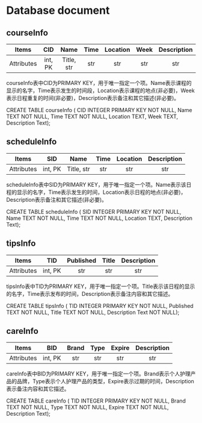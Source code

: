 # Database document

## courseInfo

|   Items    |   CID   |    Name    | Time | Location | Week | Description |
| :--------: | :-----: | :--------: | :--: | :------: | :--: | :---------: |
| Attributes | int, PK | Title, str | str  |   str    | str  |     str     |

courseInfo表中CID为PRIMARY KEY，用于唯一指定一个项。Name表示课程的显示的名字，Time表示发生的时间段，Location表示课程的地点(非必要)，Week表示日程重复的时间(非必要)，Description表示备注和其它描述(非必要)。

CREATE TABLE courseInfo (
CID INTEGER PRIMARY KEY NOT NULL,
Name TEXT NOT NULL,
Time TEXT NOT NULL,
Location TEXT,
Week TEXT,
Description Text);

## scheduleInfo

|   Items    |   SID   |    Name    | Time | Location | Description |
| :--------: | :-----: | :--------: | :--: | :------: | :---------: |
| Attributes | int, PK | Title, str | str  |   str    |     str     |

scheduleInfo表中SID为PRIMARY KEY，用于唯一指定一个项。Name表示该日程的显示的名字，Time表示发生的时间，Location表示日程的地点(非必要)，Description表示备注和其它描述(非必要)。

CREATE TABLE scheduleInfo (
SID INTEGER PRIMARY KEY NOT NULL,
Name TEXT NOT NULL,
Time TEXT NOT NULL,
Location TEXT,
Description Text);

## tipsInfo
|   Items    |   TID   | Published |   Title    | Description |
| :--------: | :-----: | :-------: | :--------: | :---------: |
| Attributes | int, PK |    str    |    str     |     str     |

tipsInfo表中TID为PRIMARY KEY，用于唯一指定一个项。Title表示该日程的显示的名字，Time表示发布的时间，Description表示备注内容和其它描述。

CREATE TABLE tipsInfo (
TID INTEGER PRIMARY KEY NOT NULL,
Published TEXT NOT NULL,
Title TEXT NOT NULL,
Description Text NOT NULL);

## careInfo
|   Items    |   BID   |  Brand  |   Type   |   Expire  | Description |
| :--------: | :-----: | :-----: | :------: | :-------: | :---------: |
| Attributes | int, PK |   str   |   str    |    str    |     str     |

careInfo表中BID为PRIMARY KEY，用于唯一指定一个项。Brand表示个人护理产品的品牌，Type表示个人护理产品的类型，Expire表示过期的时间，Description表示备注内容和其它描述。

CREATE TABLE careInfo (
TID INTEGER PRIMARY KEY NOT NULL,
Brand TEXT NOT NULL,
Type TEXT NOT NULL,
Expire TEXT NOT NULL,
Description Text);

